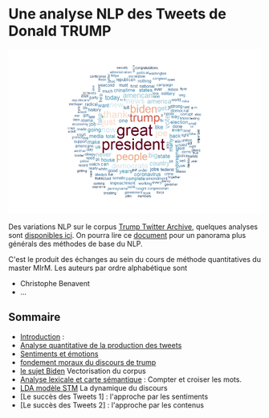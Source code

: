 # Une analyse NLP des Tweets de Donald TRUMP

![trump by trump](greatpresident.jpeg)

Des variations NLP sur le corpus [Trump Twitter Archive](https://www.thetrumparchive.com/), quelques analyses sont [disponibles ici](https://benaventc.github.io/TrumpTwitterArchive_variation/trump.html). On pourra lire ce [document](https://www.researchgate.net/publication/337744581_NLP_text_mining_V40_-_une_introduction_-_cours_programme_doctoral) pour un panorama plus générals des méthodes de base du NLP.

C'est le produit des échanges au sein du cours de méthode quantitatives du master MIrM. Les auteurs par ordre alphabétique sont

 * Christophe Benavent
 * ...

## Sommaire


 * [Introduction](https://benaventc.github.io/TrumpTwitterArchive_variation/trump1introduction.html) : 
 * [Analyse quantitative de la production des tweets](https://benaventc.github.io/TrumpTwitterArchive_variation/trump2descriptionquanti.html)
 * [Sentiments et émotions](https://benaventc.github.io/TrumpTwitterArchive_variation/trump3Extractiondusentiment.html)
 * [fondement moraux du discours de trump](https://benaventc.github.io/TrumpTwitterArchive_variation/trump4fondementmoraux.html)
 * [le sujet Biden](https://benaventc.github.io/TrumpTwitterArchive_variation/trump5vecteurs.html) Vectorisation du corpus
 * [Analyse lexicale et carte sémantique](https://benaventc.github.io/TrumpTwitterArchive_variation/trump6cartesemantique.html) : Compter et croiser les mots.
 * [LDA modèle STM](https://benaventc.github.io/TrumpTwitterArchive_variation/trump7topicSTM.html)  La dynamique du discours
 * [Le succès des Tweets 1] : l'approche par les sentiments
 * [Le succès des Tweets 2] : l'approche par les contenus

